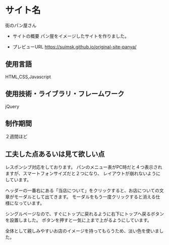 # サイト名
  街のパン屋さん
  
- サイトの概要
  パン屋をイメージしたサイトを作りました。
  
- プレビューURL
  https://suimsk.github.io/original-site-panya/
  
## 使用言語
  HTML,CSS,Javascript
  
## 使用技術・ライブラリ・フレームワーク
  jQuery
  
## 制作期間
  ２週間ほど

## 工夫した点あるいは見て欲しい点
  レスポンシブ対応をしております。
  パンのメニュー表がPC時だと４つ表示されますが、スマートフォンサイズだと２つになり、
  レイアウトが崩れないようにしています。
  
  ヘッダーの一番右にある「当店について」をクリックすると、お店についての文章がモーダルとして出てきます。
  モーダルをもう一度クリックすると消える仕様になっています。
  
  シングルページなので、すぐにトップに戻れるように右下にトップへ戻るボタンを設置しました。
  ボタンを押すと一気に上まで上がるようにしています。
  
  全体として親しみやすいお店のイメージを持ってもらうため、淡い色を使いました。
